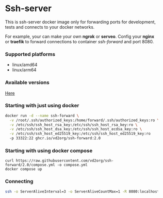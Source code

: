 # Ssh-server 

This is ssh-server docker image only for forwarding ports 
for development, tests and connects to your docker networks.

For example, your can make your own **ngrok** or **serveo**. Config your **nginx** or **traefik**
to forward connections to container _ssh-forward_ and port 8080. 

### Supported platforms

* linux/amd64
* linux/arm64

### Available versions

[Here](https://github.com/users/vd2org/packages/container/package/ssh-forward)

### Starting with just using docker

```bash
docker run -d --name ssh-forward \
  -v /root/.ssh/authorized_keys:/home/forward/.ssh/authorized_keys:ro \
  -v /etc/ssh/ssh_host_rsa_key:/etc/ssh/ssh_host_rsa_key:ro \
  -v /etc/ssh/ssh_host_dsa_key:/etc/ssh/ssh_host_ecdsa_key:ro \
  -v /etc/ssh/ssh_host_ed25519_key:/etc/ssh/ssh_host_ed25519_key:ro 
  -p 33322:22 ghcr.io/vd2org/ssh-forward:2.0
```
### Starting with using docker compose

```shell
curl https://raw.githubusercontent.com/vd2org/ssh-forward/2.0/compose.yml -o compose.yml 
docker compose up
```

### Connecting

```bash
ssh -o ServerAliveInterval=3 -o ServerAliveCountMax=1 -R 8080:localhost:8080 -p 33322 -N -T forward@HOST
```

